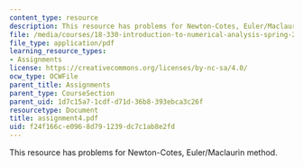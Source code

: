 ```yaml
---
content_type: resource
description: This resource has problems for Newton-Cotes, Euler/Maclaurin method.
file: /media/courses/18-330-introduction-to-numerical-analysis-spring-2004/f24f166ce0968d791239dc7c1ab8e2fd_assignment4.pdf
file_type: application/pdf
learning_resource_types:
- Assignments
license: https://creativecommons.org/licenses/by-nc-sa/4.0/
ocw_type: OCWFile
parent_title: Assignments
parent_type: CourseSection
parent_uid: 1d7c15a7-1cdf-d71d-36b8-393ebca3c26f
resourcetype: Document
title: assignment4.pdf
uid: f24f166c-e096-8d79-1239-dc7c1ab8e2fd
---
```

This resource has problems for Newton-Cotes, Euler/Maclaurin method.